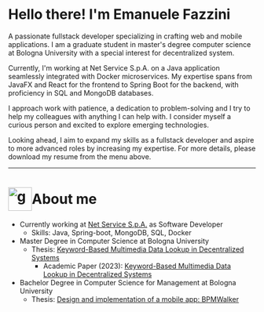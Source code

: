 # Hello there! I'm Emanuele Fazzini

A passionate fullstack developer specializing in crafting web and mobile applications. I am a graduate student in master's degree computer science at Bologna University with a special interest for decentralized system.

Currently, I'm working at Net Service S.p.A. on a Java application seamlessly integrated with Docker microservices. My expertise spans from JavaFX and React for the frontend to Spring Boot for the backend, with proficiency in SQL and MongoDB databases.

I approach work with patience, a dedication to problem-solving and I try to help my colleagues with anything I can help with. I consider myself a curious person and excited to explore emerging technologies.

Looking ahead, I aim to expand my skills as a fullstack developer and aspire to more advanced roles by increasing my expertise. For more details, please download my resume from the menu above.

***


# <div style="display:flex; align-items:center"><img width="48" height="48" src="https://img.icons8.com/fluency/48/guest-male--v1.png" alt="guest-male--v1"/> About me<div>

- Currently working at [Net Service S.p.A.](https://www.netservice.eu/en/) as Software Developer
    - Skills: Java, Spring-boot, MongoDB, SQL, Docker
- Master Degree in Computer Science at Bologna University
    - Thesis: [Keyword-Based Multimedia Data Lookup in Decentralized Systems](https://amslaurea.unibo.it/27598/)
        - Academic Paper (2023): [Keyword-Based Multimedia Data Lookup in Decentralized Systems](https://ieeexplore.ieee.org/document/10286930)
- Bachelor Degree in Computer Science for Management at Bologna University
    - Thesis: [Design and implementation of a mobile app: BPMWalker](https://amslaurea.unibo.it/21589/)
